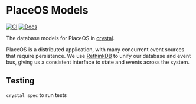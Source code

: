# PlaceOS Models

[![CI](https://github.com/PlaceOS/models/actions/workflows/ci.yml/badge.svg)](https://github.com/PlaceOS/models/actions/workflows/ci.yml)
[![Docs](https://img.shields.io/badge/Docs-available-green.svg)](https://placeos.github.io/models)

The database models for PlaceOS in [crystal](https://crystal-lang.org/).

PlaceOS is a distributed application, with many concurrent event sources that require persistence.
We use [RethinkDB](https://rethinkdb.com) to unify our database and event bus, giving us a consistent interface to state and events across the system.

## Testing

`crystal spec` to run tests
